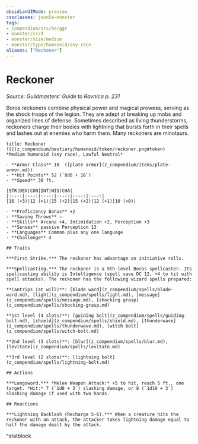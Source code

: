 ```yaml
---
obsidianUIMode: preview
cssclasses: json5e-monster
tags:
- compendium/src/5e/ggr
- monster/cr/4
- monster/size/medium
- monster/type/humanoid/any-race
aliases: ["Reckoner"]
---
```

# Reckoner
*Source: Guildmasters' Guide to Ravnica p. 231*  

Boros reckoners combine physical power and magical prowess, serving as the shock troops of the legion. They are adept at breaking up mobs and organized lines of defense. Sometimes described as living thunderstorms, reckoners charge their bodies with lightning that bursts forth in their spells and lashes out at enemies who harm them. Many reckoners are minotaurs.

```ad-statblock
title: Reckoner
![](z_compendium/bestiary/humanoid/token/reckoner.png#token)
*Medium humanoid (any race), Lawful Neutral*

- **Armor Class** 18  ([plate armor](z_compendium/items/plate-armor.md))
- **Hit Points** 52 (`8d8 + 16`)
- **Speed** 30 ft.

|STR|DEX|CON|INT|WIS|CHA|
|:---:|:---:|:---:|:---:|:---:|:---:|
|16 (+3)|12 (+1)|15 (+2)|15 (+2)|12 (+1)|10 (+0)|

- **Proficiency Bonus** +2
- **Saving Throws** ⏤
- **Skills** Arcana +4, Intimidation +2, Perception +3
- **Senses** passive Perception 13
- **Languages** Common plus any one language
- **Challenge** 4

## Traits

***First Strike.*** The reckoner has advantage on initiative rolls.

***Spellcasting.*** The reckoner is a 5th-level Boros spellcaster. Its spellcasting ability is Intelligence (spell save DC 12, +4 to hit with spell attacks). The reckoner has the following wizard spells prepared:

**Cantrips (at will)**: [blade ward](z_compendium/spells/blade-ward.md), [light](z_compendium/spells/light.md), [message](z_compendium/spells/message.md), [shocking grasp](z_compendium/spells/shocking-grasp.md)

**1st level (4 slots)**: [guiding bolt](z_compendium/spells/guiding-bolt.md), [shield](z_compendium/spells/shield.md), [thunderwave](z_compendium/spells/thunderwave.md), [witch bolt](z_compendium/spells/witch-bolt.md)

**2nd level (3 slots)**: [blur](z_compendium/spells/blur.md), [levitate](z_compendium/spells/levitate.md)

**3rd level (2 slots)**: [lightning bolt](z_compendium/spells/lightning-bolt.md)

## Actions

***Longsword.*** *Melee Weapon Attack:* +5 to hit, reach 5 ft., one target. *Hit:* 7 (`1d8 + 3`) slashing damage, or 8 (`1d10 + 3`) slashing damage if used with two hands.

## Reactions

***Lightning Backlash (Recharge 5-6).*** When a creature hits the reckoner with an attack, the attacker takes lightning damage equal to half the damage dealt by the attack.
```
^statblock